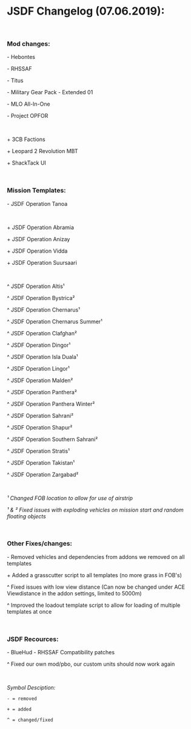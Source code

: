 # JSDF Changelog (07.06.2019):

<br>

### Mod changes:

\- Hebontes

\- RHSSAF

\- Titus

\- Military Gear Pack \- Extended 01

\- MLO All\-In\-One

\- Project OPFOR

<br>

\+ 3CB Factions

\+ Leopard 2 Revolution MBT

\+ ShackTack UI

<br>

### Mission Templates: 

\- JSDF Operation Tanoa 

<br>

\+ JSDF Operation Abramia

\+ JSDF Operation Anizay

\+ JSDF Operation Vidda

\+ JSDF Operation Suursaari

<br>

^ JSDF Operation Altis¹

^ JSDF Operation Bystrica²

^ JSDF Operation Chernarus¹

^ JSDF Operation Chernarus Summer¹

^ JSDF Operation Clafghan²

^ JSDF Operation Dingor¹

^ JSDF Operation Isla Duala¹

^ JSDF Operation Lingor¹

^ JSDF Operation Malden²

^ JSDF Operation Panthera²

^ JSDF Operation Panthera Winter²

^ JSDF Operation Sahrani²

^ JSDF Operation Shapur²

^ JSDF Operation Southern Sahrani²

^ JSDF Operation Stratis¹

^ JSDF Operation Takistan¹

^ JSDF Operation Zargabad²

<br>

_¹ Changed FOB location to allow for use of airstrip_

_¹ & ² Fixed issues with exploding vehicles on mission start and random floating objects_

<br>

### Other Fixes/changes:

\- Removed vehicles and dependencies from addons we removed on all templates

\+ Added a grasscutter script to all templates (no more grass in FOB's)

^ Fixed issues with low view distance (Can now be changed under ACE Viewdistance in the addon settings, limited to 5000m)

^ Improved the loadout template script to allow for loading of multiple templates at once

<br>

### JSDF Recources:

\- BlueHud
\- RHSSAF Compatibility patches


^ Fixed our own mod/pbo, our custom units should now work again 

<br>

_Symbol Desciption:_

```
- = removed

+ = added

^ = changed/fixed
```
